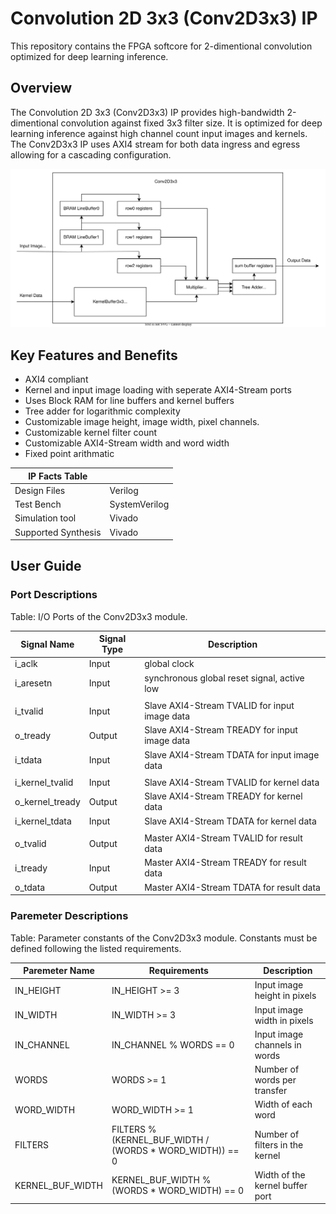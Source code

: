 # Convolution 2D 3x3 (Conv2D3x3) IP
This repository contains the FPGA softcore for 2-dimentional convolution optimized for deep learning inference.


## Overview
The Convolution 2D 3x3 (Conv2D3x3) IP provides high-bandwidth 2-dimentional convolution against fixed 3x3 filter size. It is optimized for deep learning inference against high channel count input images and kernels. The Conv2D3x3 IP uses AXI4 stream for both data ingress and egress allowing for a cascading configuration.

![Conv2D3x3 Block Diagram](./docs/Conv2D3x3_Block_Diagram.svg)

## Key Features and Benefits
- AXI4 compliant
- Kernel and input image loading with seperate AXI4-Stream ports
- Uses Block RAM for line buffers and kernel buffers
- Tree adder for logarithmic complexity
- Customizable image height, image width, pixel channels.
- Customizable kernel filter count
- Customizable AXI4-Stream width and word width
- Fixed point arithmatic 

| IP Facts Table      |                 |
|---------------------|-----------------|
| Design Files        | Verilog         |
| Test Bench          | SystemVerilog   |
| Simulation tool     | Vivado          |
| Supported Synthesis | Vivado          |


## User Guide
### Port Descriptions
Table: I/O Ports of the Conv2D3x3 module.

| Signal Name       | Signal Type   | Description                                   |
|-------------------|---------------|-----------------------------------------------|
| i_aclk            | Input         | global clock                                  |
| i_aresetn         | Input         | synchronous global reset signal, active low   |
|                   |               |                                               |
| i_tvalid          | Input         | Slave AXI4-Stream TVALID for input image data |
| o_tready          | Output        | Slave AXI4-Stream TREADY for input image data |
| i_tdata           | Input         | Slave AXI4-Stream TDATA for input image data  |
|                   |               |                                               |
| i_kernel_tvalid   | Input         | Slave AXI4-Stream TVALID for kernel data      |
| o_kernel_tready   | Output        | Slave AXI4-Stream TREADY for kernel data      |
| i_kernel_tdata    | Input         | Slave AXI4-Stream TDATA for kernel data       |
|                   |               |                                               |
| o_tvalid          | Output        | Master AXI4-Stream TVALID for result data     |
| i_tready          | Input         | Master AXI4-Stream TREADY for result data     |
| o_tdata           | Output        | Master AXI4-Stream TDATA for result data      |

### Paremeter Descriptions
Table: Parameter constants of the Conv2D3x3 module. Constants must be defined following the listed requirements.

| Paremeter Name    | Requirements                                              | Description                       |
|-------------------|-----------------------------------------------------------|-----------------------------------|
| IN_HEIGHT         | IN_HEIGHT >= 3                                            | Input image height in pixels      |
| IN_WIDTH          | IN_WIDTH >= 3                                             | Input image width in pixels       |
| IN_CHANNEL        | IN_CHANNEL % WORDS == 0                                   | Input image channels in words     |
| WORDS             | WORDS >= 1                                                | Number of words per transfer      |
| WORD_WIDTH        | WORD_WIDTH >= 1                                           | Width of each word                |
| FILTERS           | FILTERS % (KERNEL_BUF_WIDTH / (WORDS \* WORD_WIDTH)) == 0 | Number of filters in the kernel   |
| KERNEL_BUF_WIDTH  | KERNEL_BUF_WIDTH % (WORDS \* WORD_WIDTH) == 0             | Width of the kernel buffer port   |
